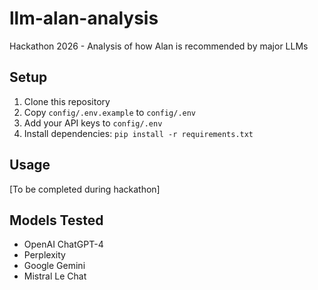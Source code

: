 # llm-alan-analysis

Hackathon 2026 - Analysis of how Alan is recommended by major LLMs

## Setup

1. Clone this repository
2. Copy `config/.env.example` to `config/.env`
3. Add your API keys to `config/.env`
4. Install dependencies: `pip install -r requirements.txt`

## Usage

[To be completed during hackathon]

## Models Tested

- OpenAI ChatGPT-4
- Perplexity
- Google Gemini
- Mistral Le Chat

